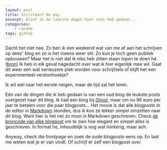 ```yaml
---
layout: post
title: Stilstaan? No way
excerpt: Alsof ik de laatste dagen hier niks heb gedaan...
categories: 
    - random
tags: github
---
```


Dacht het niet nee. Zo ben ik een weekend wat van me af aan het schrijven op deez' blog en zo is het ineens weer stil. Zo kun je toch geen publiek opbouwen? Maar het is niet dat ik niks heb zitten staan lopen te doen hé. ([bron](https://www.youtube.com/watch?v=o_8XAl0N5Vg)) Ik heb in elk geval nágedacht over wat ik hier eigenlijk mee wil. Gaat dit weer een wat serieuzere plek worden voor schrijfsels of blijft het een experimenteel verdomhoekje? 

Ik wil wel naar het eerste neigen, maar de tijd zal het leren.

Eén van de dingen die ik heb gedaan is van een oud blog de leukste posts overgezet naar dit blog. Ik had een blog bij [Ghost](http://ghost.org), maar om nu 96 euro per jaar te betalen voor die paar blogposts... Het mooie is dat alle blogposts in de editor in [Markdown](http://daringfireball.net/projects/markdown/) stonden, dus ik kon ze lekker simpel omzetten naar dit blog. Want hier is het net zo mooi in Markdown geschreven. Check [de broncode van elke blogpost](https://github.com/frankmeeuwsen/frankmeeuwsen.github.io/tree/master/_posts) om te zien hoe elegant en simpel alles is geschreven. In format he, inhoudelijk is nog wat horkerig, maar ach.

Anyway, check die frontpage en zoek de oude blogposts eens op. En laat me weten wat je er van vindt. Of schrijf er zelf een blogpost over. 